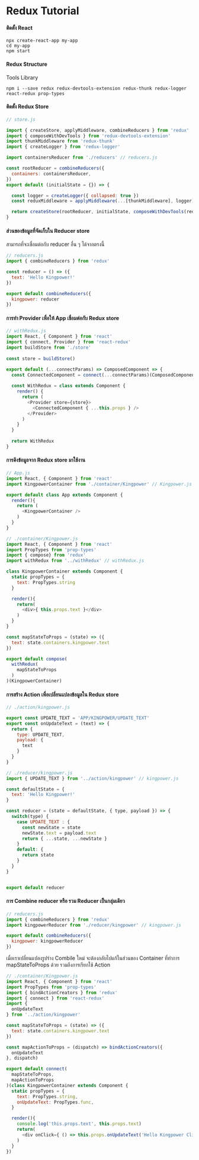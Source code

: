 # Redux Tutorial


#### ติดตั้ง React
```
npx create-react-app my-app
cd my-app
npm start
```

#### Redux Structure

Tools Library
```
npm i --save redux redux-devtools-extension redux-thunk redux-logger react-redux prop-types
```

 #### ติดตั้ง Redux Store
```javascript
// store.js

import { createStore, applyMiddleware, combineReducers } from 'redux'
import { composeWithDevTools } from 'redux-devtools-extension'
import thunkMiddleware from 'redux-thunk'
import { createLogger } from 'redux-logger'

import containersReducer from './reducers' // reducers.js

const rootReducer = combineReducers({
  containers: containersReducer,
})
export default (initialState = {}) => {

  const logger = createLogger({ collapsed: true })
  const reduxMiddleware = applyMiddleware(...[thunkMiddleware], logger)

  return createStore(rootReducer, initialState, composeWithDevTools(reduxMiddleware))
}
```


#### ส่วนของข้อมูลที่จัดเก็บใน Reducer store
สามารถที่จะเชื่อมต่อกับ reducer อื่น ๆ ได้จากตรงนี้
```javascript
// reducers.js
import { combineReducers } from 'redux'

const reducer = () => ({
  text: 'Hello Kingpower!'
})

export default combineReducers({
  kingpower: reducer
})
```

#### การทำ Provider เพื่อให้ App เชื่อมต่อกับ Redux store

```javascript
// withRedux.js
import React, { Component } from 'react'
import { connect, Provider } from 'react-redux'
import buildStore from './store'
 
const store = buildStore()

export default (...connectParams) => ComposedComponent => {
  const ConnectedComponent = connect(...connectParams)(ComposedComponent)
 
  const WithRedux = class extends Component {
    render() {
      return (
        <Provider store={store}>
          <ConnectedComponent { ...this.props } />
        </Provider>
      )
    }
  }
 
  return WithRedux
}
```

#### การดึงข้อมูลจาก Redux store มาใช้งาน
``` javascript
// App.js
import React, { Component } from 'react'
import KingpowerContainer from './container/Kingpower' // Kingpower.js

export default class App extends Component {
  render(){
    return (
      <KingpowerContainer />
    )
  }
}

// ./container/Kingpower.js
import React, { Component } from 'react'
import PropTypes from 'prop-types'
import { compose} from 'redux'
import withRedux from '../withRedux' // withRedux.js

class KingpowerContainer extends Component {
  static propTypes = {
    text: PropTypes.string
  }

  render(){
    return(
      <div>{ this.props.text }</div>
    )
  }
}

const mapStateToProps = (state) => ({
  text: state.containers.kingpower.text
})

export default compose(
  withRedux(
    mapStateToProps
  )
)(KingpowerContainer)

```

#### การสร้าง Action เพื่อเปลี่ยนแปลงข้อมูลใน Redux store
```javascript
// ./action/kingpower.js

export const UPDATE_TEXT = 'APP/KINGPOWER/UPDATE_TEXT'
export const onUpdateText = (text) => {
  return {
    type: UPDATE_TEXT,
    payload: {
      text
    }
  }
}
```
```javascript
// ./reducer/kingpower.js
import { UPDATE_TEXT } from '../action/kingpower' // kingpower.js

const defaultState = {
  text: 'Hello Kingpower!'
}

const reducer = (state = defaultState, { type, payload }) => {
  switch(type) {
    case UPDATE_TEXT : {
      const newState = state
      newState.text = payload.text
      return { ...state, ...newState }
    }
    default: {
      return state
    }
  }
}


export default reducer
```

#### การ Combine reducer หรือ รวม Reducer เป็นกลุ่มเดียว


```javascript
// reducers.js
import { combineReducers } from 'redux'
import kingpowerReducer from './reducer/kingpower' // kingpower.js

export default combineReducers({
  kingpower: kingpowerReducer
})
```

เมื่อเราเปลี่ยนแปลงรูปร่าง Combile ใหม่ จะต้องกลับไปแก้ในส่วนของ Container ที่ทำการ mapStateToProps ด้วย รวมถึงการเรียกใช้ Action

```javascript
// ./container/Kingpower.js
import React, { Component } from 'react'
import PropTypes from 'prop-types'
import { bindActionCreators } from 'redux'
import { connect } from 'react-redux'
import {
  onUpdateText
} from '../action/kingpower'

const mapStateToProps = (state) => ({
  text: state.containers.kingpower.text
})

const mapActionToProps = (dispatch) => bindActionCreators({
  onUpdateText
}, dispatch)

export default connect(
  mapStateToProps,
  mapActionToProps
)(class KingpowerContainer extends Component {
  static propTypes = {
    text: PropTypes.string,
    onUpdateText: PropTypes.func,
  }

  render(){
    console.log('this.props.text', this.props.text)
    return(
      <div onClick={ () => this.props.onUpdateText('Hello Kingpower Click!')}>{ this.props.text }</div>
    )
  }
})

```
